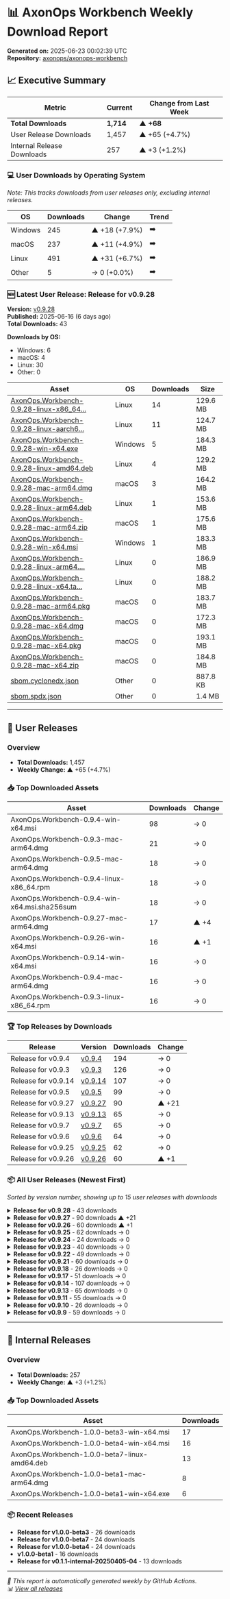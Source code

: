 # 📊 AxonOps Workbench Weekly Download Report

**Generated on:** 2025-06-23 00:02:39 UTC  
**Repository:** [axonops/axonops-workbench](https://github.com/axonops/axonops-workbench)

## 📈 Executive Summary

| Metric | Current | Change from Last Week |
|--------|---------|----------------------|
| **Total Downloads** | **1,714** | **▲ +68** |
| User Release Downloads | 1,457 | ▲ +65 (+4.7%) |
| Internal Release Downloads | 257 | ▲ +3 (+1.2%) |

### 💻 User Downloads by Operating System

_Note: This tracks downloads from user releases only, excluding internal releases._

| OS | Downloads | Change | Trend |
|----|-----------|--------|-------|
| Windows | 245 | ▲ +18 (+7.9%) | ➡️ |
| macOS | 237 | ▲ +11 (+4.9%) | ➡️ |
| Linux | 491 | ▲ +31 (+6.7%) | ➡️ |
| Other | 5 | → 0 (+0.0%) | ➡️ |

### 🆕 Latest User Release: Release for v0.9.28

**Version:** [v0.9.28](https://github.com/axonops/axonops-workbench/releases/tag/v0.9.28)  
**Published:** 2025-06-16 (6 days ago)  
**Total Downloads:** 43

**Downloads by OS:**
- Windows: 6
- macOS: 4
- Linux: 30
- Other: 0

| Asset | OS | Downloads | Size |
|-------|----|-----------|------|
| [AxonOps.Workbench-0.9.28-linux-x86_64...](https://github.com/axonops/axonops-workbench/releases/download/v0.9.28/AxonOps.Workbench-0.9.28-linux-x86_64.rpm) | Linux | 14 | 129.6 MB |
| [AxonOps.Workbench-0.9.28-linux-aarch6...](https://github.com/axonops/axonops-workbench/releases/download/v0.9.28/AxonOps.Workbench-0.9.28-linux-aarch64.rpm) | Linux | 11 | 124.7 MB |
| [AxonOps.Workbench-0.9.28-win-x64.exe](https://github.com/axonops/axonops-workbench/releases/download/v0.9.28/AxonOps.Workbench-0.9.28-win-x64.exe) | Windows | 5 | 184.3 MB |
| [AxonOps.Workbench-0.9.28-linux-amd64.deb](https://github.com/axonops/axonops-workbench/releases/download/v0.9.28/AxonOps.Workbench-0.9.28-linux-amd64.deb) | Linux | 4 | 129.2 MB |
| [AxonOps.Workbench-0.9.28-mac-arm64.dmg](https://github.com/axonops/axonops-workbench/releases/download/v0.9.28/AxonOps.Workbench-0.9.28-mac-arm64.dmg) | macOS | 3 | 164.2 MB |
| [AxonOps.Workbench-0.9.28-linux-arm64.deb](https://github.com/axonops/axonops-workbench/releases/download/v0.9.28/AxonOps.Workbench-0.9.28-linux-arm64.deb) | Linux | 1 | 153.6 MB |
| [AxonOps.Workbench-0.9.28-mac-arm64.zip](https://github.com/axonops/axonops-workbench/releases/download/v0.9.28/AxonOps.Workbench-0.9.28-mac-arm64.zip) | macOS | 1 | 175.6 MB |
| [AxonOps.Workbench-0.9.28-win-x64.msi](https://github.com/axonops/axonops-workbench/releases/download/v0.9.28/AxonOps.Workbench-0.9.28-win-x64.msi) | Windows | 1 | 183.3 MB |
| [AxonOps.Workbench-0.9.28-linux-arm64....](https://github.com/axonops/axonops-workbench/releases/download/v0.9.28/AxonOps.Workbench-0.9.28-linux-arm64.tar.gz) | Linux | 0 | 186.9 MB |
| [AxonOps.Workbench-0.9.28-linux-x64.ta...](https://github.com/axonops/axonops-workbench/releases/download/v0.9.28/AxonOps.Workbench-0.9.28-linux-x64.tar.gz) | Linux | 0 | 188.2 MB |
| [AxonOps.Workbench-0.9.28-mac-arm64.pkg](https://github.com/axonops/axonops-workbench/releases/download/v0.9.28/AxonOps.Workbench-0.9.28-mac-arm64.pkg) | macOS | 0 | 183.7 MB |
| [AxonOps.Workbench-0.9.28-mac-x64.dmg](https://github.com/axonops/axonops-workbench/releases/download/v0.9.28/AxonOps.Workbench-0.9.28-mac-x64.dmg) | macOS | 0 | 172.3 MB |
| [AxonOps.Workbench-0.9.28-mac-x64.pkg](https://github.com/axonops/axonops-workbench/releases/download/v0.9.28/AxonOps.Workbench-0.9.28-mac-x64.pkg) | macOS | 0 | 193.1 MB |
| [AxonOps.Workbench-0.9.28-mac-x64.zip](https://github.com/axonops/axonops-workbench/releases/download/v0.9.28/AxonOps.Workbench-0.9.28-mac-x64.zip) | macOS | 0 | 184.8 MB |
| [sbom.cyclonedx.json](https://github.com/axonops/axonops-workbench/releases/download/v0.9.28/sbom.cyclonedx.json) | Other | 0 | 887.8 KB |
| [sbom.spdx.json](https://github.com/axonops/axonops-workbench/releases/download/v0.9.28/sbom.spdx.json) | Other | 0 | 1.4 MB |

---

## 🚀 User Releases

### Overview
- **Total Downloads:** 1,457
- **Weekly Change:** ▲ +65 (+4.7%)

### 📥 Top Downloaded Assets

| Asset | Downloads | Change |
|-------|-----------|--------|
| AxonOps.Workbench-0.9.4-win-x64.msi | 98 | → 0 |
| AxonOps.Workbench-0.9.3-mac-arm64.dmg | 21 | → 0 |
| AxonOps.Workbench-0.9.5-mac-arm64.dmg | 18 | → 0 |
| AxonOps.Workbench-0.9.4-linux-x86_64.rpm | 18 | → 0 |
| AxonOps.Workbench-0.9.4-win-x64.msi.sha256sum | 18 | → 0 |
| AxonOps.Workbench-0.9.27-mac-arm64.dmg | 17 | ▲ +4 |
| AxonOps.Workbench-0.9.26-win-x64.msi | 16 | ▲ +1 |
| AxonOps.Workbench-0.9.14-win-x64.msi | 16 | → 0 |
| AxonOps.Workbench-0.9.4-mac-arm64.dmg | 16 | → 0 |
| AxonOps.Workbench-0.9.3-linux-x86_64.rpm | 16 | → 0 |

### 🏆 Top Releases by Downloads

| Release | Version | Downloads | Change |
|---------|---------|-----------|--------|
| Release for v0.9.4 | [v0.9.4](https://github.com/axonops/axonops-workbench/releases/tag/v0.9.4) | 194 | → 0 |
| Release for v0.9.3 | [v0.9.3](https://github.com/axonops/axonops-workbench/releases/tag/v0.9.3) | 126 | → 0 |
| Release for v0.9.14 | [v0.9.14](https://github.com/axonops/axonops-workbench/releases/tag/v0.9.14) | 107 | → 0 |
| Release for v0.9.5 | [v0.9.5](https://github.com/axonops/axonops-workbench/releases/tag/v0.9.5) | 99 | → 0 |
| Release for v0.9.27 | [v0.9.27](https://github.com/axonops/axonops-workbench/releases/tag/v0.9.27) | 90 | ▲ +21 |
| Release for v0.9.13 | [v0.9.13](https://github.com/axonops/axonops-workbench/releases/tag/v0.9.13) | 65 | → 0 |
| Release for v0.9.7 | [v0.9.7](https://github.com/axonops/axonops-workbench/releases/tag/v0.9.7) | 65 | → 0 |
| Release for v0.9.6 | [v0.9.6](https://github.com/axonops/axonops-workbench/releases/tag/v0.9.6) | 64 | → 0 |
| Release for v0.9.25 | [v0.9.25](https://github.com/axonops/axonops-workbench/releases/tag/v0.9.25) | 62 | → 0 |
| Release for v0.9.26 | [v0.9.26](https://github.com/axonops/axonops-workbench/releases/tag/v0.9.26) | 60 | ▲ +1 |

### 📦 All User Releases (Newest First)

_Sorted by version number, showing up to 15 user releases with downloads_

<details>
<summary><strong>Release for v0.9.28</strong> - 43 downloads</summary>

- **Version:** [v0.9.28](https://github.com/axonops/axonops-workbench/releases/tag/v0.9.28)
- **Published:** 2025-06-16
- **Total Downloads:** 43

| Asset | Downloads | Size | Link |
|-------|-----------|------|------|
| AxonOps.Workbench-0.9.28-linux-x86_64... | 14 | 129.6 MB | [⬇](https://github.com/axonops/axonops-workbench/releases/download/v0.9.28/AxonOps.Workbench-0.9.28-linux-x86_64.rpm) |
| AxonOps.Workbench-0.9.28-linux-aarch6... | 11 | 124.7 MB | [⬇](https://github.com/axonops/axonops-workbench/releases/download/v0.9.28/AxonOps.Workbench-0.9.28-linux-aarch64.rpm) |
| AxonOps.Workbench-0.9.28-win-x64.exe | 5 | 184.3 MB | [⬇](https://github.com/axonops/axonops-workbench/releases/download/v0.9.28/AxonOps.Workbench-0.9.28-win-x64.exe) |
| AxonOps.Workbench-0.9.28-linux-amd64.deb | 4 | 129.2 MB | [⬇](https://github.com/axonops/axonops-workbench/releases/download/v0.9.28/AxonOps.Workbench-0.9.28-linux-amd64.deb) |
| AxonOps.Workbench-0.9.28-mac-arm64.dmg | 3 | 164.2 MB | [⬇](https://github.com/axonops/axonops-workbench/releases/download/v0.9.28/AxonOps.Workbench-0.9.28-mac-arm64.dmg) |

</details>

<details>
<summary><strong>Release for v0.9.27</strong> - 90 downloads ▲ +21</summary>

- **Version:** [v0.9.27](https://github.com/axonops/axonops-workbench/releases/tag/v0.9.27)
- **Published:** 2025-06-04
- **Total Downloads:** 90

| Asset | Downloads | Size | Link |
|-------|-----------|------|------|
| AxonOps.Workbench-0.9.27-mac-arm64.dmg | 17 | 159.5 MB | [⬇](https://github.com/axonops/axonops-workbench/releases/download/v0.9.27/AxonOps.Workbench-0.9.27-mac-arm64.dmg) |
| AxonOps.Workbench-0.9.27-linux-x86_64... | 15 | 129.5 MB | [⬇](https://github.com/axonops/axonops-workbench/releases/download/v0.9.27/AxonOps.Workbench-0.9.27-linux-x86_64.rpm) |
| AxonOps.Workbench-0.9.27-win-x64.msi | 12 | 174.6 MB | [⬇](https://github.com/axonops/axonops-workbench/releases/download/v0.9.27/AxonOps.Workbench-0.9.27-win-x64.msi) |
| AxonOps.Workbench-0.9.27-linux-aarch6... | 9 | 124.4 MB | [⬇](https://github.com/axonops/axonops-workbench/releases/download/v0.9.27/AxonOps.Workbench-0.9.27-linux-aarch64.rpm) |
| AxonOps.Workbench-0.9.27-win-x64.exe | 8 | 173.3 MB | [⬇](https://github.com/axonops/axonops-workbench/releases/download/v0.9.27/AxonOps.Workbench-0.9.27-win-x64.exe) |

</details>

<details>
<summary><strong>Release for v0.9.26</strong> - 60 downloads ▲ +1</summary>

- **Version:** [v0.9.26](https://github.com/axonops/axonops-workbench/releases/tag/v0.9.26)
- **Published:** 2025-06-02
- **Total Downloads:** 60

| Asset | Downloads | Size | Link |
|-------|-----------|------|------|
| AxonOps.Workbench-0.9.26-win-x64.msi | 16 | 174.5 MB | [⬇](https://github.com/axonops/axonops-workbench/releases/download/v0.9.26/AxonOps.Workbench-0.9.26-win-x64.msi) |
| AxonOps.Workbench-0.9.26-linux-x86_64... | 12 | 129.5 MB | [⬇](https://github.com/axonops/axonops-workbench/releases/download/v0.9.26/AxonOps.Workbench-0.9.26-linux-x86_64.rpm) |
| AxonOps.Workbench-0.9.26-linux-aarch6... | 11 | 124.4 MB | [⬇](https://github.com/axonops/axonops-workbench/releases/download/v0.9.26/AxonOps.Workbench-0.9.26-linux-aarch64.rpm) |
| AxonOps.Workbench-0.9.26-mac-arm64.dmg | 2 | 159.4 MB | [⬇](https://github.com/axonops/axonops-workbench/releases/download/v0.9.26/AxonOps.Workbench-0.9.26-mac-arm64.dmg) |
| AxonOps.Workbench-0.9.26-mac-arm64.zi... | 2 | 105.0 B | [⬇](https://github.com/axonops/axonops-workbench/releases/download/v0.9.26/AxonOps.Workbench-0.9.26-mac-arm64.zip.sha256sum) |

</details>

<details>
<summary><strong>Release for v0.9.25</strong> - 62 downloads → 0</summary>

- **Version:** [v0.9.25](https://github.com/axonops/axonops-workbench/releases/tag/v0.9.25)
- **Published:** 2025-05-21
- **Total Downloads:** 62

| Asset | Downloads | Size | Link |
|-------|-----------|------|------|
| AxonOps.Workbench-0.9.25-linux-x86_64... | 13 | 129.5 MB | [⬇](https://github.com/axonops/axonops-workbench/releases/download/v0.9.25/AxonOps.Workbench-0.9.25-linux-x86_64.rpm) |
| AxonOps.Workbench-0.9.25-mac-arm64.dmg | 12 | 159.2 MB | [⬇](https://github.com/axonops/axonops-workbench/releases/download/v0.9.25/AxonOps.Workbench-0.9.25-mac-arm64.dmg) |
| AxonOps.Workbench-0.9.25-linux-aarch6... | 10 | 124.4 MB | [⬇](https://github.com/axonops/axonops-workbench/releases/download/v0.9.25/AxonOps.Workbench-0.9.25-linux-aarch64.rpm) |
| AxonOps.Workbench-0.9.25-win-x64.msi | 5 | 174.5 MB | [⬇](https://github.com/axonops/axonops-workbench/releases/download/v0.9.25/AxonOps.Workbench-0.9.25-win-x64.msi) |
| AxonOps.Workbench-0.9.25-mac-arm64.zip | 4 | 170.3 MB | [⬇](https://github.com/axonops/axonops-workbench/releases/download/v0.9.25/AxonOps.Workbench-0.9.25-mac-arm64.zip) |

</details>

<details>
<summary><strong>Release for v0.9.24</strong> - 24 downloads → 0</summary>

- **Version:** [v0.9.24](https://github.com/axonops/axonops-workbench/releases/tag/v0.9.24)
- **Published:** 2025-05-21
- **Total Downloads:** 24

| Asset | Downloads | Size | Link |
|-------|-----------|------|------|
| AxonOps.Workbench-0.9.24-linux-aarch6... | 11 | 124.4 MB | [⬇](https://github.com/axonops/axonops-workbench/releases/download/v0.9.24/AxonOps.Workbench-0.9.24-linux-aarch64.rpm) |
| AxonOps.Workbench-0.9.24-linux-x86_64... | 9 | 129.5 MB | [⬇](https://github.com/axonops/axonops-workbench/releases/download/v0.9.24/AxonOps.Workbench-0.9.24-linux-x86_64.rpm) |
| AxonOps.Workbench-0.9.24-mac-arm64.zi... | 1 | 105.0 B | [⬇](https://github.com/axonops/axonops-workbench/releases/download/v0.9.24/AxonOps.Workbench-0.9.24-mac-arm64.zip.sha256sum) |
| AxonOps.Workbench-0.9.24-mac-x64.zip.... | 1 | 103.0 B | [⬇](https://github.com/axonops/axonops-workbench/releases/download/v0.9.24/AxonOps.Workbench-0.9.24-mac-x64.zip.sha256sum) |
| AxonOps.Workbench-0.9.24-win-x64.exe | 1 | 173.2 MB | [⬇](https://github.com/axonops/axonops-workbench/releases/download/v0.9.24/AxonOps.Workbench-0.9.24-win-x64.exe) |

</details>

<details>
<summary><strong>Release for v0.9.23</strong> - 40 downloads → 0</summary>

- **Version:** [v0.9.23](https://github.com/axonops/axonops-workbench/releases/tag/v0.9.23)
- **Published:** 2025-05-19
- **Total Downloads:** 40

| Asset | Downloads | Size | Link |
|-------|-----------|------|------|
| AxonOps.Workbench-0.9.23-linux-aarch6... | 10 | 124.4 MB | [⬇](https://github.com/axonops/axonops-workbench/releases/download/v0.9.23/AxonOps.Workbench-0.9.23-linux-aarch64.rpm) |
| AxonOps.Workbench-0.9.23-linux-x86_64... | 10 | 129.5 MB | [⬇](https://github.com/axonops/axonops-workbench/releases/download/v0.9.23/AxonOps.Workbench-0.9.23-linux-x86_64.rpm) |
| AxonOps.Workbench-0.9.23-mac-arm64.zi... | 2 | 105.0 B | [⬇](https://github.com/axonops/axonops-workbench/releases/download/v0.9.23/AxonOps.Workbench-0.9.23-mac-arm64.zip.sha256sum) |
| AxonOps.Workbench-0.9.23-mac-x64.zip.... | 2 | 103.0 B | [⬇](https://github.com/axonops/axonops-workbench/releases/download/v0.9.23/AxonOps.Workbench-0.9.23-mac-x64.zip.sha256sum) |
| AxonOps.Workbench-0.9.23-win-x64.exe | 2 | 173.2 MB | [⬇](https://github.com/axonops/axonops-workbench/releases/download/v0.9.23/AxonOps.Workbench-0.9.23-win-x64.exe) |

</details>

<details>
<summary><strong>Release for v0.9.22</strong> - 49 downloads → 0</summary>

- **Version:** [v0.9.22](https://github.com/axonops/axonops-workbench/releases/tag/v0.9.22)
- **Published:** 2025-05-08
- **Total Downloads:** 49

| Asset | Downloads | Size | Link |
|-------|-----------|------|------|
| AxonOps.Workbench-0.9.22-linux-x86_64... | 11 | 129.5 MB | [⬇](https://github.com/axonops/axonops-workbench/releases/download/v0.9.22/AxonOps.Workbench-0.9.22-linux-x86_64.rpm) |
| AxonOps.Workbench-0.9.22-linux-aarch6... | 10 | 124.4 MB | [⬇](https://github.com/axonops/axonops-workbench/releases/download/v0.9.22/AxonOps.Workbench-0.9.22-linux-aarch64.rpm) |
| AxonOps.Workbench-0.9.22-win-x64.exe | 3 | 173.2 MB | [⬇](https://github.com/axonops/axonops-workbench/releases/download/v0.9.22/AxonOps.Workbench-0.9.22-win-x64.exe) |
| AxonOps.Workbench-0.9.22-mac-arm64.dmg | 2 | 159.2 MB | [⬇](https://github.com/axonops/axonops-workbench/releases/download/v0.9.22/AxonOps.Workbench-0.9.22-mac-arm64.dmg) |
| AxonOps.Workbench-0.9.22-mac-arm64.zip | 2 | 170.3 MB | [⬇](https://github.com/axonops/axonops-workbench/releases/download/v0.9.22/AxonOps.Workbench-0.9.22-mac-arm64.zip) |

</details>

<details>
<summary><strong>Release for v0.9.21</strong> - 60 downloads → 0</summary>

- **Version:** [v0.9.21](https://github.com/axonops/axonops-workbench/releases/tag/v0.9.21)
- **Published:** 2025-05-05
- **Total Downloads:** 60

| Asset | Downloads | Size | Link |
|-------|-----------|------|------|
| AxonOps.Workbench-0.9.21-linux-aarch6... | 11 | 124.4 MB | [⬇](https://github.com/axonops/axonops-workbench/releases/download/v0.9.21/AxonOps.Workbench-0.9.21-linux-aarch64.rpm) |
| AxonOps.Workbench-0.9.21-win-x64.msi | 11 | 174.5 MB | [⬇](https://github.com/axonops/axonops-workbench/releases/download/v0.9.21/AxonOps.Workbench-0.9.21-win-x64.msi) |
| AxonOps.Workbench-0.9.21-linux-x86_64... | 9 | 129.5 MB | [⬇](https://github.com/axonops/axonops-workbench/releases/download/v0.9.21/AxonOps.Workbench-0.9.21-linux-x86_64.rpm) |
| AxonOps.Workbench-0.9.21-win-x64.exe | 4 | 173.2 MB | [⬇](https://github.com/axonops/axonops-workbench/releases/download/v0.9.21/AxonOps.Workbench-0.9.21-win-x64.exe) |
| AxonOps.Workbench-0.9.21-win-x64.msi.... | 4 | 103.0 B | [⬇](https://github.com/axonops/axonops-workbench/releases/download/v0.9.21/AxonOps.Workbench-0.9.21-win-x64.msi.sha256sum) |

</details>

<details>
<summary><strong>Release for v0.9.18</strong> - 26 downloads → 0</summary>

- **Version:** [v0.9.18](https://github.com/axonops/axonops-workbench/releases/tag/v0.9.18)
- **Published:** 2025-05-02
- **Total Downloads:** 26

| Asset | Downloads | Size | Link |
|-------|-----------|------|------|
| AxonOps.Workbench-0.9.18-mac-arm64.dmg | 2 | 159.2 MB | [⬇](https://github.com/axonops/axonops-workbench/releases/download/v0.9.18/AxonOps.Workbench-0.9.18-mac-arm64.dmg) |
| AxonOps.Workbench-0.9.18-mac-arm64.zip | 2 | 170.3 MB | [⬇](https://github.com/axonops/axonops-workbench/releases/download/v0.9.18/AxonOps.Workbench-0.9.18-mac-arm64.zip) |
| AxonOps.Workbench-0.9.18-mac-arm64.zi... | 2 | 105.0 B | [⬇](https://github.com/axonops/axonops-workbench/releases/download/v0.9.18/AxonOps.Workbench-0.9.18-mac-arm64.zip.sha256sum) |
| AxonOps.Workbench-0.9.18-mac-x64.zip.... | 2 | 103.0 B | [⬇](https://github.com/axonops/axonops-workbench/releases/download/v0.9.18/AxonOps.Workbench-0.9.18-mac-x64.zip.sha256sum) |
| AxonOps.Workbench-0.9.18-win-x64.msi | 2 | 174.5 MB | [⬇](https://github.com/axonops/axonops-workbench/releases/download/v0.9.18/AxonOps.Workbench-0.9.18-win-x64.msi) |

</details>

<details>
<summary><strong>Release for v0.9.17</strong> - 51 downloads → 0</summary>

- **Version:** [v0.9.17](https://github.com/axonops/axonops-workbench/releases/tag/v0.9.17)
- **Published:** 2025-04-28
- **Total Downloads:** 51

| Asset | Downloads | Size | Link |
|-------|-----------|------|------|
| AxonOps.Workbench-0.9.17-linux-x86_64... | 11 | 129.8 MB | [⬇](https://github.com/axonops/axonops-workbench/releases/download/v0.9.17/AxonOps.Workbench-0.9.17-linux-x86_64.rpm) |
| AxonOps.Workbench-0.9.17-linux-aarch6... | 10 | 124.5 MB | [⬇](https://github.com/axonops/axonops-workbench/releases/download/v0.9.17/AxonOps.Workbench-0.9.17-linux-aarch64.rpm) |
| AxonOps.Workbench-0.9.17-mac-arm64.dmg | 5 | 159.8 MB | [⬇](https://github.com/axonops/axonops-workbench/releases/download/v0.9.17/AxonOps.Workbench-0.9.17-mac-arm64.dmg) |
| AxonOps.Workbench-0.9.17-mac-arm64.zip | 3 | 171.0 MB | [⬇](https://github.com/axonops/axonops-workbench/releases/download/v0.9.17/AxonOps.Workbench-0.9.17-mac-arm64.zip) |
| AxonOps.Workbench-0.9.17-linux-amd64.deb | 2 | 130.4 MB | [⬇](https://github.com/axonops/axonops-workbench/releases/download/v0.9.17/AxonOps.Workbench-0.9.17-linux-amd64.deb) |

</details>

<details>
<summary><strong>Release for v0.9.14</strong> - 107 downloads → 0</summary>

- **Version:** [v0.9.14](https://github.com/axonops/axonops-workbench/releases/tag/v0.9.14)
- **Published:** 2025-04-06
- **Total Downloads:** 107

| Asset | Downloads | Size | Link |
|-------|-----------|------|------|
| AxonOps.Workbench-0.9.14-win-x64.msi | 16 | 172.9 MB | [⬇](https://github.com/axonops/axonops-workbench/releases/download/v0.9.14/AxonOps.Workbench-0.9.14-win-x64.msi) |
| AxonOps.Workbench-0.9.14-linux-x86_64... | 14 | 129.8 MB | [⬇](https://github.com/axonops/axonops-workbench/releases/download/v0.9.14/AxonOps.Workbench-0.9.14-linux-x86_64.rpm) |
| AxonOps.Workbench-0.9.14-mac-arm64.dmg | 11 | 159.6 MB | [⬇](https://github.com/axonops/axonops-workbench/releases/download/v0.9.14/AxonOps.Workbench-0.9.14-mac-arm64.dmg) |
| AxonOps.Workbench-0.9.14-linux-aarch6... | 10 | 124.5 MB | [⬇](https://github.com/axonops/axonops-workbench/releases/download/v0.9.14/AxonOps.Workbench-0.9.14-linux-aarch64.rpm) |
| AxonOps.Workbench-0.9.14-linux-amd64.deb | 8 | 129.6 MB | [⬇](https://github.com/axonops/axonops-workbench/releases/download/v0.9.14/AxonOps.Workbench-0.9.14-linux-amd64.deb) |

</details>

<details>
<summary><strong>Release for v0.9.13</strong> - 65 downloads → 0</summary>

- **Version:** [v0.9.13](https://github.com/axonops/axonops-workbench/releases/tag/v0.9.13)
- **Published:** 2025-04-02
- **Total Downloads:** 65

| Asset | Downloads | Size | Link |
|-------|-----------|------|------|
| AxonOps.Workbench-0.9.13-linux-aarch6... | 11 | 139.2 MB | [⬇](https://github.com/axonops/axonops-workbench/releases/download/v0.9.13/AxonOps.Workbench-0.9.13-linux-aarch64.rpm) |
| AxonOps.Workbench-0.9.13-linux-x86_64... | 9 | 144.5 MB | [⬇](https://github.com/axonops/axonops-workbench/releases/download/v0.9.13/AxonOps.Workbench-0.9.13-linux-x86_64.rpm) |
| AxonOps.Workbench-0.9.13-mac-arm64.dmg | 6 | 161.7 MB | [⬇](https://github.com/axonops/axonops-workbench/releases/download/v0.9.13/AxonOps.Workbench-0.9.13-mac-arm64.dmg) |
| AxonOps.Workbench-0.9.13-linux-amd64.deb | 3 | 144.4 MB | [⬇](https://github.com/axonops/axonops-workbench/releases/download/v0.9.13/AxonOps.Workbench-0.9.13-linux-amd64.deb) |
| AxonOps.Workbench-0.9.13-mac-arm64.zi... | 3 | 105.0 B | [⬇](https://github.com/axonops/axonops-workbench/releases/download/v0.9.13/AxonOps.Workbench-0.9.13-mac-arm64.zip.sha256sum) |

</details>

<details>
<summary><strong>Release for v0.9.11</strong> - 55 downloads → 0</summary>

- **Version:** [v0.9.11](https://github.com/axonops/axonops-workbench/releases/tag/v0.9.11)
- **Published:** 2025-03-29
- **Total Downloads:** 55

| Asset | Downloads | Size | Link |
|-------|-----------|------|------|
| AxonOps.Workbench-0.9.11-linux-aarch6... | 10 | 139.2 MB | [⬇](https://github.com/axonops/axonops-workbench/releases/download/v0.9.11/AxonOps.Workbench-0.9.11-linux-aarch64.rpm) |
| AxonOps.Workbench-0.9.11-linux-x86_64... | 10 | 144.4 MB | [⬇](https://github.com/axonops/axonops-workbench/releases/download/v0.9.11/AxonOps.Workbench-0.9.11-linux-x86_64.rpm) |
| AxonOps.Workbench-0.9.11-mac-arm64.zip | 3 | 172.9 MB | [⬇](https://github.com/axonops/axonops-workbench/releases/download/v0.9.11/AxonOps.Workbench-0.9.11-mac-arm64.zip) |
| AxonOps.Workbench-0.9.11-mac-arm64.zi... | 3 | 105.0 B | [⬇](https://github.com/axonops/axonops-workbench/releases/download/v0.9.11/AxonOps.Workbench-0.9.11-mac-arm64.zip.sha256sum) |
| AxonOps.Workbench-0.9.11-mac-x64.zip.... | 3 | 103.0 B | [⬇](https://github.com/axonops/axonops-workbench/releases/download/v0.9.11/AxonOps.Workbench-0.9.11-mac-x64.zip.sha256sum) |

</details>

<details>
<summary><strong>Release for v0.9.10</strong> - 26 downloads → 0</summary>

- **Version:** [v0.9.10](https://github.com/axonops/axonops-workbench/releases/tag/v0.9.10)
- **Published:** 2025-03-28
- **Total Downloads:** 26

| Asset | Downloads | Size | Link |
|-------|-----------|------|------|
| AxonOps.Workbench-0.9.10-linux-aarch6... | 10 | 139.2 MB | [⬇](https://github.com/axonops/axonops-workbench/releases/download/v0.9.10/AxonOps.Workbench-0.9.10-linux-aarch64.rpm) |
| AxonOps.Workbench-0.9.10-linux-x86_64... | 10 | 144.5 MB | [⬇](https://github.com/axonops/axonops-workbench/releases/download/v0.9.10/AxonOps.Workbench-0.9.10-linux-x86_64.rpm) |
| AxonOps.Workbench-0.9.10-mac-arm64.zip | 2 | 172.9 MB | [⬇](https://github.com/axonops/axonops-workbench/releases/download/v0.9.10/AxonOps.Workbench-0.9.10-mac-arm64.zip) |
| AxonOps.Workbench-0.9.10-mac-arm64.dmg | 1 | 161.7 MB | [⬇](https://github.com/axonops/axonops-workbench/releases/download/v0.9.10/AxonOps.Workbench-0.9.10-mac-arm64.dmg) |
| AxonOps.Workbench-0.9.10-mac-arm64.zi... | 1 | 105.0 B | [⬇](https://github.com/axonops/axonops-workbench/releases/download/v0.9.10/AxonOps.Workbench-0.9.10-mac-arm64.zip.sha256sum) |

</details>

<details>
<summary><strong>Release for v0.9.9</strong> - 59 downloads → 0</summary>

- **Version:** [v0.9.9](https://github.com/axonops/axonops-workbench/releases/tag/v0.9.9)
- **Published:** 2025-03-22
- **Total Downloads:** 59

| Asset | Downloads | Size | Link |
|-------|-----------|------|------|
| AxonOps.Workbench-0.9.9-linux-x86_64.rpm | 12 | 144.5 MB | [⬇](https://github.com/axonops/axonops-workbench/releases/download/v0.9.9/AxonOps.Workbench-0.9.9-linux-x86_64.rpm) |
| AxonOps.Workbench-0.9.9-mac-arm64.dmg | 12 | 161.7 MB | [⬇](https://github.com/axonops/axonops-workbench/releases/download/v0.9.9/AxonOps.Workbench-0.9.9-mac-arm64.dmg) |
| AxonOps.Workbench-0.9.9-linux-aarch64... | 11 | 139.2 MB | [⬇](https://github.com/axonops/axonops-workbench/releases/download/v0.9.9/AxonOps.Workbench-0.9.9-linux-aarch64.rpm) |
| AxonOps.Workbench-0.9.9-mac-x64.dmg | 7 | 169.5 MB | [⬇](https://github.com/axonops/axonops-workbench/releases/download/v0.9.9/AxonOps.Workbench-0.9.9-mac-x64.dmg) |
| AxonOps.Workbench-0.9.9-win-x64.msi | 4 | 175.1 MB | [⬇](https://github.com/axonops/axonops-workbench/releases/download/v0.9.9/AxonOps.Workbench-0.9.9-win-x64.msi) |

</details>

---

## 🔧 Internal Releases

### Overview
- **Total Downloads:** 257
- **Weekly Change:** ▲ +3 (+1.2%)

### 📥 Top Downloaded Assets

| Asset | Downloads |
|-------|-----------|
| AxonOps.Workbench-1.0.0-beta3-win-x64.msi | 17 |
| AxonOps.Workbench-1.0.0-beta4-win-x64.msi | 16 |
| AxonOps.Workbench-1.0.0-beta7-linux-amd64.deb | 13 |
| AxonOps.Workbench-1.0.0-beta1-mac-arm64.dmg | 8 |
| AxonOps.Workbench-1.0.0-beta1-win-x64.exe | 6 |

### 📦 Recent Releases

- **Release for v1.0.0-beta3** - 26 downloads
- **Release for v1.0.0-beta7** - 24 downloads
- **Release for v1.0.0-beta4** - 24 downloads
- **v1.0.0-beta1** - 16 downloads
- **Release for v0.1.1-internal-20250405-04** - 13 downloads

---

*📅 This report is automatically generated weekly by GitHub Actions.*  
*📊 [View all releases](https://github.com/axonops/axonops-workbench/releases)*
